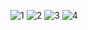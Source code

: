 ![1](https://github.com/user-attachments/assets/39dc1992-4a26-460b-ba2a-8338a770194a)
![2](https://github.com/user-attachments/assets/ff166ee1-e514-4331-a02a-0c85ed4b5e50)
![3](https://github.com/user-attachments/assets/f5d3f597-76a3-42df-9d6c-9710a8368306)
![4](https://github.com/user-attachments/assets/f90b962d-e4f7-41fc-8df0-3fc3a472781a)
